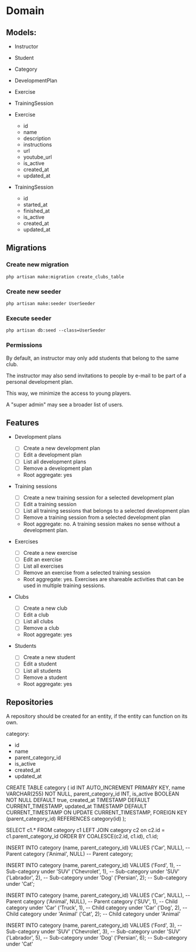 # Domain
 
## Models:

- Instructor
- Student
- Category
- DevelopmentPlan
- Exercise
- TrainingSession


- Exercise
  - id
  - name
  - description
  - instructions
  - url
  - youtube_url
  - is_active
  - created_at
  - updated_at



- TrainingSession
  - id
  - started_at
  - finished_at
  - is_active
  - created_at
  - updated_at




## Migrations

### Create new migration

``
php artisan make:migration create_clubs_table
``

### Create new seeder

``
php artisan make:seeder UserSeeder
``

### Execute seeder

``
php artisan db:seed --class=UserSeeder
``

### Permissions

By default, an instructor may only add students that belong to the same club.

The instructor may also send invitations to people by e-mail to be part of a 
personal development plan.

This way, we minimize the access to young players.

A "super admin" may see a broader list of users.


## Features

- Development plans
  - [ ] Create a new development plan
  - [ ] Edit a development plan
  - [ ] List all development plans
  - [ ] Remove a development plan
  - Root aggregate: yes

- Training sessions
  - [ ] Create a new training session for a selected development plan
  - [ ] Edit a training session
  - [ ] List all training sessions that belongs to a selected development plan
  - [ ] Remove a training session from a selected development plan
  - Root aggregate: no. A training session makes no sense without a development plan.

- Exercises
  - [ ] Create a new exercise
  - [ ] Edit an exercise
  - [ ] List all exercises
  - [ ] Remove an exercise from a selected training session
  - Root aggregate: yes. Exercises are shareable activities that can be used in multiple training sessions.

- Clubs
  - [ ] Create a new club
  - [ ] Edit a club
  - [ ] List all clubs
  - [ ] Remove a club
  - Root aggregate: yes

- Students
  - [ ] Create a new student
  - [ ] Edit a student
  - [ ] List all students
  - [ ] Remove a student
  - Root aggregate: yes

## Repositories

A repository should be created for an entity, if the entity can function on its own.




category: 
  - id
  - name
  - parent_category_id
  - is_active
  - created_at
  - updated_at

CREATE TABLE category (
id INT AUTO_INCREMENT PRIMARY KEY,
name VARCHAR(255) NOT NULL,
parent_category_id INT,
is_active BOOLEAN NOT NULL DEFAULT true,
created_at TIMESTAMP DEFAULT CURRENT_TIMESTAMP,
updated_at TIMESTAMP DEFAULT CURRENT_TIMESTAMP ON UPDATE CURRENT_TIMESTAMP,
FOREIGN KEY (parent_category_id) REFERENCES category(id)
);


SELECT 
    c1.*
FROM 
    category c1
LEFT JOIN 
    category c2 on c2.id = c1.parent_category_id
ORDER BY COALESCE(c2.id, c1.id), c1.id;



INSERT INTO category (name, parent_category_id) VALUES
('Car', NULL), -- Parent category
('Animal', NULL) -- Parent category;



INSERT INTO category (name, parent_category_id) VALUES
('Ford', 1), -- Sub-category under 'SUV'
('Chevrolet', 1), -- Sub-category under 'SUV'
('Labrador', 2), -- Sub-category under 'Dog'
('Persian', 2); -- Sub-category under 'Cat';




INSERT INTO category (name, parent_category_id) VALUES
('Car', NULL), -- Parent category
('Animal', NULL), -- Parent category
('SUV', 1), -- Child category under 'Car'
('Truck', 1), -- Child category under 'Car'
('Dog', 2), -- Child category under 'Animal'
('Cat', 2); -- Child category under 'Animal'



INSERT INTO category (name, parent_category_id) VALUES
('Ford', 3), -- Sub-category under 'SUV'
('Chevrolet', 3), -- Sub-category under 'SUV'
('Labrador', 5), -- Sub-category under 'Dog'
('Persian', 6); -- Sub-category under 'Cat'


